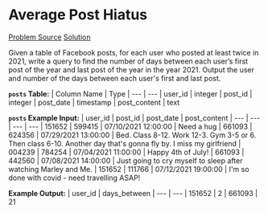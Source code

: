 # Average Post Hiatus

[Problem Source](https://datalemur.com/questions/sql-average-post-hiatus-1)
[Solution](solutions/023_average_post_hiatus.sql)

Given a table of Facebook posts, for each user who posted at least twice in 2021, write a query to find the number of days between each user’s first post of the year and last post of the year in the year 2021. Output the user and number of the days between each user's first and last post.

**`posts` Table:**
| Column Name | Type
| --- | ---
| user_id | integer
| post_id | integer
| post_date | timestamp
| post_content | text

**`posts` Example Input:**
| user_id | post_id | post_date | post_content
| --- | --- | --- | ---
| 151652 | 599415 | 07/10/2021 12:00:00 | Need a hug
| 661093 | 624356 | 07/29/2021 13:00:00 | Bed. Class 8-12. Work 12-3. Gym 3-5 or 6. Then class 6-10. Another day that's gonna fly by. I miss my girlfriend
| 004239 | 784254 | 07/04/2021 11:00:00 | Happy 4th of July!
| 661093 | 442560 | 07/08/2021 14:00:00 | Just going to cry myself to sleep after watching Marley and Me.
| 151652 | 111766 | 07/12/2021 19:00:00 | I'm so done with covid - need travelling ASAP!

**Example Output:**
| user_id | days_between
| --- | ---
| 151652 | 2
| 661093 | 21
